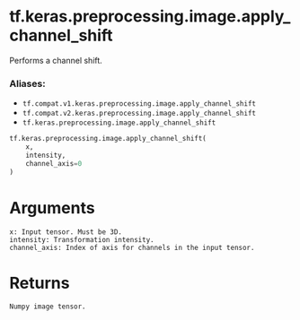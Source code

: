 <div itemscope itemtype="http://developers.google.com/ReferenceObject">
<meta itemprop="name" content="tf.keras.preprocessing.image.apply_channel_shift" />
<meta itemprop="path" content="Stable" />
</div>

# tf.keras.preprocessing.image.apply_channel_shift

Performs a channel shift.

### Aliases:

* `tf.compat.v1.keras.preprocessing.image.apply_channel_shift`
* `tf.compat.v2.keras.preprocessing.image.apply_channel_shift`
* `tf.keras.preprocessing.image.apply_channel_shift`

``` python
tf.keras.preprocessing.image.apply_channel_shift(
    x,
    intensity,
    channel_axis=0
)
```

<!-- Placeholder for "Used in" -->

# Arguments
    x: Input tensor. Must be 3D.
    intensity: Transformation intensity.
    channel_axis: Index of axis for channels in the input tensor.

# Returns
    Numpy image tensor.